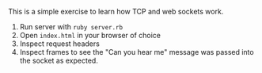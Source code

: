 This is a simple exercise to learn how TCP and web sockets work.

1. Run server with `ruby server.rb`
2. Open `index.html` in your browser of choice
3. Inspect request headers
4. Inspect frames to see the "Can you hear me" message was passed into the socket as expected.
